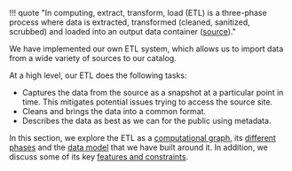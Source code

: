 
!!! quote "In computing, extract, transform, load (ETL) is a three-phase process where data is extracted, transformed (cleaned, sanitized, scrubbed) and loaded into an output data container ([source](https://en.wikipedia.org/wiki/Extract,_transform,_load))."

We have implemented our own ETL system, which allows us to import data from a wide variety of sources to our catalog.

At a high level, our ETL does the following tasks:


- Captures the data from the source as a snapshot at a particular point in time. This mitigates potential issues trying to access the source site.
- Cleans and brings the data into a common format.
- Describes the data as best as we can for the public using metadata.

In this section, we explore the ETL as a [computational graph](compute-graph), its [different phases](phases.md) and the [data model](common-format.md) that we have built around it. In addition, we discuss some of its key [features and constraints](features-constraints.md).
